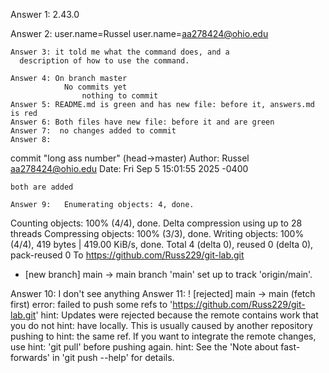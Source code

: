   
  
  
  
  
  Answer 1:  2.43.0

   Answer 2: user.name=Russel
             user.name=aa278424@ohio.edu

    Answer 3: it told me what the command does, and a
      description of how to use the command. 

    Answer 4: On branch master 
                No commits yet 
                    nothing to commit
    Answer 5: README.md is green and has new file: before it, answers.md is red
    Answer 6: Both files have new file: before it and are green
    Answer 7:  no changes added to commit
    Answer 8: 
commit "long ass number" (head->master)
Author: Russel <aa278424@ohio.edu>
Date:   Fri Sep 5 15:01:55 2025 -0400 

    both are added
    
    Answer 9:   Enumerating objects: 4, done.
Counting objects: 100% (4/4), done.
Delta compression using up to 28 threads
Compressing objects: 100% (3/3), done.
Writing objects: 100% (4/4), 419 bytes | 419.00 KiB/s, done.
Total 4 (delta 0), reused 0 (delta 0), pack-reused 0
To https://github.com/Russ229/git-lab.git
 * [new branch]      main -> main
branch 'main' set up to track 'origin/main'.
  
  
  Answer 10: I don't see anything
  Answer 11: 
  ! [rejected]        main -> main (fetch first)
error: failed to push some refs to 'https://github.com/Russ229/git-lab.git'
hint: Updates were rejected because the remote contains work that you do not
hint: have locally. This is usually caused by another repository pushing to
hint: the same ref. If you want to integrate the remote changes, use
hint: 'git pull' before pushing again.
hint: See the 'Note about fast-forwards' in 'git push --help' for details.
  